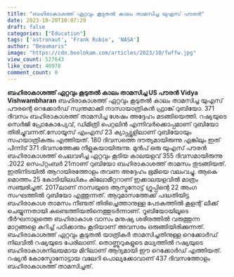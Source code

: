```yaml
---
title: "ബഹിരാകാശത്ത് ഏറ്റവും കൂടുതൽ കാലം താമസിച്ച യുഎസ് പൗരൻ"
date: 2023-10-20T10:07:29
draft: false
categories: ["Education"]
tags: ['astronaut', 'Frank Rubio', 'NASA']
author: "Beaumaris"
image: "https://cdn.boolokam.com/articles/2023/10/fwffw.jpg"
view_count: 527643
like_count: 40978
comment_count: 0
---
```


**ബഹിരാകാശത്ത് ഏറ്റവും കൂടുതൽ കാലം താമസിച്ച US പൗരൻ** **Vidya Vishwambharan** ബഹിരാകാശത്ത് ഏറ്റവും കൂടുതൽ കാലം താമസിച്ച യുഎസ് പൗരന്റെ റെക്കോർഡ് സ്വന്തമാക്കി നാസായാത്രികൻ ഫ്രാങ്ക് റുബിയോ. 371 ദിവസം ബഹിരാകാശത്ത് താമസിച്ച ശേഷം അദ്ദേഹം മടങ്ങിയെത്തി. റഷ്യയുടെ സെർജി പ്രോകോപ്യേവ്, ഡിമിത്രി പെറ്റലിൻ എന്നിവർക്കൊപ്പമാണ് റുബിയോ തിരിച്ചുവന്നത്.സോയൂസ് എംഎസ് 23 ക്യാപ്സ്യൂളിലാണ് റുബിയോയും സഹയാത്രികരും എത്തിയത്. 180 ദിവസത്തെ ദൗത്യമായിരുന്നു എങ്കിലും ഇത് പിന്നിട് 371 ദിവസത്തേക്കു നീളുകയായിരുന്നു. മുൻപ് ഒരു യുഎസ് പൗരൻ ബഹിരാകാശത്ത് ചെലവഴിച്ച ഏറ്റവും കൂടിയ കാലയളവ് 355 ദിവസമായിരുന്നു .2022 സെപ്റ്റംബർ 21നാണ് റുബിയോ ബഹിരാകാശത്ത് താമസം തുടങ്ങിയത്. ഇതിനിടയിൽ ആറായിരത്തോളം തവണ അദ്ദേഹം ഭൂമിയെ വലംവച്ചു. ആകെ മൊത്തം 25 കോടിയിലധികം കിലോമീറ്ററാണ് ഇക്കാലയളവിൽ മാത്രം സഞ്ചരിച്ചത്. 2017ലാണ് നാസയുടെ ആസ്ട്രനോട്ട് ഗ്രൂപ്പിന്റെ 22 അംഗ സംഘത്തിൽ റുബിയോ എത്തുന്നത്. ആറുമാസത്തേക്ക് പദ്ധതിയിട്ട ബഹിരാകാശ താമസം നീണ്ടത് തിരിച്ചെത്താനുള്ള പേടകത്തിൽ കൂളന്റ് ലീക്ക് ചെയ്യുന്നതായി കണ്ടെത്തിയതിനെത്തുടർന്നാണ്. റൂബിയോയിലൂടെ ദീർഘനാളത്തെ ബഹിരാകാശ വാസം മനുഷ്യ ശരീരത്തിൽ വരുത്തുന്ന മാറ്റങ്ങളെ കുറിച്ച് പഠിക്കാനും കൂടിയാണ് അവസരം ഒരുങ്ങിയിരിക്കുന്നത്. ബഹിരാകാശത്ത് ഏറ്റവും കൂടുതൽ യാത്രികർ താമസിച്ചതിനുള്ള റെക്കോർഡ് നിലവിൽ റഷ്യയുടെ പേരിലാണ്. തൊണ്ണൂറുകളുടെ മധ്യത്തിൽ റഷ്യയുടെ ബഹിരാകാശനിലയമായ മിറിലാണ് ആദ്യമായി ഈ റെക്കോർഡ് എത്തിയത്. റഷ്യൻ കോസ്മോനോട്ടായ വലേറി പൊല്യക്കോവാണ് 437 ദിവസത്തോളം ബഹിരാകാശത്ത് താമസിച്ചത്.
